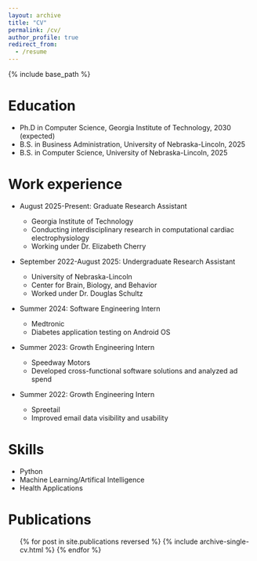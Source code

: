 ```yaml
---
layout: archive
title: "CV"
permalink: /cv/
author_profile: true
redirect_from:
  - /resume
---
```


{% include base_path %}

Education
======
* Ph.D in Computer Science, Georgia Institute of Technology, 2030 (expected)
* B.S. in Business Administration, University of Nebraska-Lincoln, 2025
* B.S. in Computer Science, University of Nebraska-Lincoln, 2025

Work experience
======
* August 2025-Present: Graduate Research Assistant
  * Georgia Institute of Technology
  * Conducting interdisciplinary research in computational cardiac electrophysiology
  * Working under Dr. Elizabeth Cherry

* September 2022-August 2025: Undergraduate Research Assistant
  * University of Nebraska-Lincoln
  * Center for Brain, Biology, and Behavior
  * Worked under Dr. Douglas Schultz

* Summer 2024: Software Engineering Intern
  * Medtronic
  * Diabetes application testing on Android OS

* Summer 2023: Growth Engineering Intern
  * Speedway Motors
  * Developed cross-functional software solutions and analyzed ad spend

* Summer 2022: Growth Engineering Intern
  * Spreetail
  * Improved email data visibility and usability
  
Skills
======
* Python
* Machine Learning/Artifical Intelligence
* Health Applications

Publications
======
  <ul>{% for post in site.publications reversed %}
    {% include archive-single-cv.html %}
  {% endfor %}</ul>
  
<!-- Talks
======
  <ul>{% for post in site.talks reversed %}
    {% include archive-single-talk-cv.html  %}
  {% endfor %}</ul> -->
  
<!-- Teaching
======
  <ul>{% for post in site.teaching reversed %}
    {% include archive-single-cv.html %}
  {% endfor %}</ul>
  
Service and leadership
======
* Currently signed in to 43 different slack teams -->
